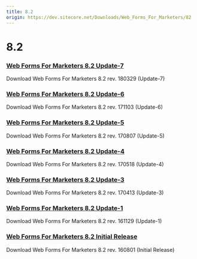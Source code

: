 ```yaml
---
title: 8.2
origin: https://dev.sitecore.net/Downloads/Web_Forms_For_Marketers/82
---
```


# 8.2

### [Web Forms For Marketers 8.2 Update-7](/downloads/Web_Forms_For_Marketers/82/Web_Forms_For_Marketers_82_Update7)

Download Web Forms For Marketers 8.2 rev. 180329 (Update-7)

### [Web Forms For Marketers 8.2 Update-6](/downloads/Web_Forms_For_Marketers/82/Web_Forms_For_Marketers_82_Update6)

Download Web Forms For Marketers 8.2 rev. 171103 (Update-6)

### [Web Forms For Marketers 8.2 Update-5](/downloads/Web_Forms_For_Marketers/82/Web_Forms_For_Marketers_82_Update5)

Download Web Forms For Marketers 8.2 rev. 170807 (Update-5)

### [Web Forms For Marketers 8.2 Update-4](/downloads/Web_Forms_For_Marketers/82/Web_Forms_For_Marketers_82_Update4)

Download Web Forms For Marketers 8.2 rev. 170518 (Update-4)

### [Web Forms For Marketers 8.2 Update-3](/downloads/Web_Forms_For_Marketers/82/Web_Forms_For_Marketers_82_Update3)

Download Web Forms For Marketers 8.2 rev. 170413 (Update-3)

### [Web Forms For Marketers 8.2 Update-1](/downloads/Web_Forms_For_Marketers/82/Web_Forms_For_Marketers_82_Update1)

Download Web Forms For Marketers 8.2 rev. 161129 (Update-1)

### [Web Forms For Marketers 8.2 Initial Release](/downloads/Web_Forms_For_Marketers/82/Web_Forms_For_Marketers_82_Initial_Version)

Download Web Forms For Marketers 8.2 rev. 160801 (Initial Release)